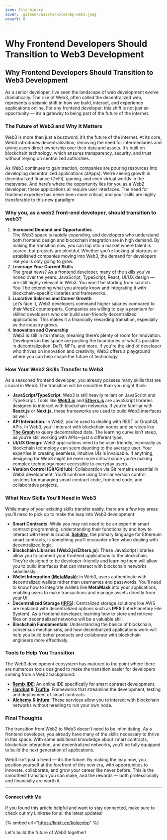 ```yaml
---
icon: file-binary
cover: .gitbook/assets/koleenbp-web3.jpeg
coverY: 0
---
```


# Why Frontend Developers Should Transition to Web3 Development

## Why Frontend Developers Should Transition to Web3 Development

As a senior developer, I’ve seen the landscape of web development evolve dramatically. The rise of Web3, often called the decentralized web, represents a seismic shift in how we build, interact, and experience applications online. For any frontend developer, this shift is not just an opportunity — it’s a gateway to being part of the future of the internet.

### The Future of Web3 and Why It Matters

Web3 is more than just a buzzword, it’s the future of the internet. At its core, Web3 introduces decentralization, removing the need for intermediaries and giving users direct ownership over their data and assets. It’s built on blockchain technology, which ensures transparency, security, and trust without relying on centralized authorities.

As Web3 continues to gain traction, companies are pouring resources into developing decentralized applications (dApps). We're seeing growth in decentralized finance (DeFi), gaming, and even virtual worlds in the metaverse. And here’s where the opportunity lies for you as a Web2 developer: these applications all require user interfaces. The need for frontend expertise has never been more critical, and your skills are highly transferable to this new paradigm.

### Why you, as a web2 front-end developer, should transition to web3?

1. **Increased Demand and Opportunities**\
   The Web3 space is rapidly expanding, and developers who understand both frontend design and blockchain integration are in high demand. By making the transition now, you can tap into a market where talent is scarce, but projects are plentiful. Whether you're looking at startups or established companies moving into Web3, the demand for developers like you is only going to grow.
2. **Leverage Your Current Skills**\
   The great news? As a frontend developer, many of the skills you’ve honed over the years: JavaScript, TypeScript, React, UI/UX design — are still highly relevant in Web3. You won’t be starting from scratch. You’ll be extending what you already know and integrating it with blockchain-specific libraries and frameworks.
3. **Lucrative Salaries and Career Growth**\
   Let’s face it, Web3 developers command higher salaries compared to their Web2 counterparts. Companies are willing to pay a premium for skilled developers who can build user-friendly decentralized applications. This makes it a financially rewarding transition, especially as the industry grows.
4. **Innovation and Ownership**\
   Web3 is still in its infancy, meaning there’s plenty of room for innovation. Developers in this space are pushing the boundaries of what's possible in decentralization, DeFi, NFTs, and more. If you're the kind of developer who thrives on innovation and creativity, Web3 offers a playground where you can help shape the future of technology.

### How Your Web2 Skills Transfer to Web3

As a seasoned frontend developer, you already possess many skills that are crucial in Web3. The transition will be smoother than you might think:

* **JavaScript/TypeScript**: Web3 is still heavily reliant on JavaScript and TypeScript. Tools like [**Web3.js**](https://docs.web3js.org) and [**Ethers.js**](https://docs.ethers.org) are JavaScript libraries designed to interact with blockchain networks. If you’re familiar with **React.js** or **Next.js**, these frameworks are used to build Web3 interfaces as well.
* **API Interaction**: In Web2, you’re used to dealing with REST or GraphQL APIs. In Web3, you'll interact with blockchain nodes and services like [**The Graph**](https://thegraph.com/) to query decentralized data. The learning curve isn’t steep, as you’re still working with APIs—just a different type.
* **UI/UX Design**: Web3 applications need to be user-friendly, especially as blockchain technology can seem daunting to the average user. Your expertise in creating seamless, intuitive UIs is invaluable. If anything, designing for Web3 might be even more critical since you’re making complex technology more accessible to everyday users.
* **Version Control (Git/GitHub)**: Collaboration via Git remains essential in Web3 development. You’ll continue using familiar version control systems for managing smart contract code, frontend code, and collaborative projects.

### What New Skills You’ll Need in Web3

While many of your existing skills transfer easily, there are a few key areas you’ll need to pick up to make the leap into Web3 development:

* **Smart Contracts**: While you may not need to be an expert in smart contract programming, understanding their functionality and how to interact with them is crucial. [**Solidity**](https://docs.soliditylang.org/), the primary language for Ethereum smart contracts, is something you’ll encounter often when dealing with decentralized logic.
* **Blockchain Libraries (Web3.js/Ethers.js)**: These JavaScript libraries allow you to connect your frontend applications to the blockchain. They’re designed to be developer-friendly and learning them will allow you to build interfaces that can interact with blockchain networks seamlessly.
* **Wallet Integration (**[**MetaMask**](https://metamask.io/)**)**: In Web3, users authenticate with decentralized wallets rather than usernames and passwords. You’ll need to know how to integrate wallets like **MetaMask** into your applications, enabling users to make transactions and manage assets directly from your UI.
* **Decentralized Storage (**[**IPFS**](https://ipfs.tech/)**)**: Centralized storage solutions like AWS are replaced with decentralized options such as **IPFS** (InterPlanetary File System). As a frontend developer, learning how to store and retrieve files on decentralized networks will be a valuable skill.
* **Blockchain Fundamentals**: Understanding the basics of blockchain, consensus mechanisms, and how decentralized applications work will help you build better products and collaborate with blockchain engineers more effectively.

### Tools to Help You Transition

The Web3 development ecosystem has matured to the point where there are numerous tools designed to make the transition easier for developers coming from a Web2 background:

* [**Remix IDE**](https://remix.ethereum.org): An online IDE specifically for smart contract development.
* [**Hardhat**](https://hardhat.org/) **&** [**Truffle**](https://archive.trufflesuite.com/): Frameworks that streamline the development, testing and deployment of smart contracts.
* [**Alchemy** ](https://www.alchemy.com/)**&** [**Infura**](https://www.infura.io/): These services allow you to interact with blockchain networks without needing to run your own node.

### Final Thoughts

The transition from Web2 to Web3 doesn’t need to be intimidating. As a frontend developer, you already have many of the skills necessary to thrive in this space. With some additional knowledge about smart contracts, blockchain interaction, and decentralized networks, you’ll be fully equipped to build the next generation of applications.

Web3 isn’t just a trend — it’s the future. By making the leap now, you position yourself at the forefront of this new era, with opportunities to innovate, collaborate, and grow your career like never before. This is the smoothest transition you can make, and the rewards — both professionally and financially are worth it.

***

#### Connect with Me

If you found this article helpful and want to stay connected, make sure to check out my Linktree for all the latest updates!

{% embed url="https://linktr.ee/koleenbp" %}

Let's build the future of Web3 together!
